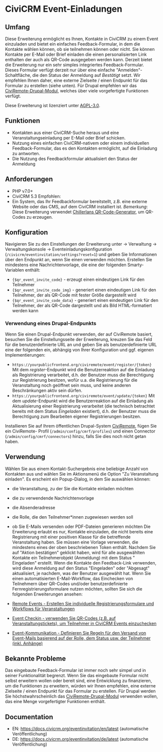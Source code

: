 # CiviCRM Event-Einladungen

## Umfang

Diese Erweiterung ermöglicht es Ihnen, Kontakte in CiviCRM zu einem Event
einzuladen und bietet ein einfaches Feedback-Formular, in dem die Kontakte
wählen können, ob sie teilnehmen können oder nicht. Sie können Kontakte per
E-Mail oder Brief einladen die einen personalisierten Link enthalten der auch
als QR-Code ausgegeben werden kann. Derzeit bietet die Erweiterung nur ein sehr
simples integriertes Feedback-Formular. Dieses Formular verfügt derzeit nur über
eine einfache "Anmelden"-Schaltfläche, die den Status der Anmeldung auf
*Bestätigt* setzt. Wir empfehlen Ihnen daher, eine externe Zielseite / einen
Endpunkt für das Formular zu erstellen (siehe unten). Für Drupal empfehlen wir
das [CiviRemote-Drupal-Modul](https://github.com/systopia/civiremote), welches
über viele vorgefertigte Funktionen verfügt.

Diese Erweiterung ist lizenziert
unter [AGPL-3.0](https://www.gnu.org/licenses/agpl-3.0).

## Funktionen

* Kontakten aus einer CiviCRM-Suche heraus und eine Veranstaltungseinladung per
  E-Mail oder Brief schicken.
* Nutzung eines einfachen CiviCRM-nativem oder einem individuellen
  Feedback-Formular, das es den Kontakten ermöglicht, auf die Einladung zu
  antworten.
* Die Nutzung des Feedbackformular aktualisiert den Status der Anmeldung

## Anforderungen

* PHP v7.0+
* CiviCRM 5.3 Empfohlen:
* Ein System, das Ihr Feedbackformular bereitstellt, z.B. eine externe Website
  oder das CMS, auf dem CiviCRM installiert ist.
  *Bemerkung*: Diese Erweiterung
  verwendet [Chillerlans QR-Code-Generator](https://github.com/chillerlan/php-qrcode),
  um QR-Codes zu erzeugen.

## Konfiguration

Navigieren Sie zu den Einstellungen der Erweiterung unter → Verwaltung →
Verwaltungskonsole → Eventeinladungskonfiguration
(`/civicrm/eventinvitation/settings?reset=1`) und geben Sie Informationen über
den Endpunkt an, wenn Sie einen verwenden möchten. Erstellen Sie mindestens eine
Nachrichtenvorlage, die eine der folgenden Smarty-Variablen enthält:

* `{$qr_event_invite_code}` - erzeugt einen eindeutigen Link für den Teilnehmer
* `{$qr_event_invite_code_img}` - generiert einen eindeutigen Link für den
  Teilnehmer, der als QR-Code mit fester Größe dargestellt wird
* `{$qr_event_invite_code_data}` - generiert einen eindeutigen Link für den
  Teilnehmer, der als QR-Code dargestellt und als Bild HTML-formatiert werden
  kann

### Verwendung eines Drupal-Endpunkts

Wenn Sie einen Drupal-Endpunkt verwenden, der auf CiviRemote basiert, besuchen
Sie die Einstellungsseite der Erweiterung, kreuzen Sie das Feld für die
benutzerdefinierte URL an und geben Sie als benutzerdefinierte URL eine der
folgenden ein, abhängig von Ihrer Konfiguration und ggf. eigenen
Implementierungen:
* `https://yourpublicfrontend.org/civiremote/event/register/{token}`
  Mit dem *register*-Endpunkt wird die Benutzerreaktion auf die Einladung als
  Registrierung verarbeitet, d.h. der Benutzer muss die Berechtigung zur
  Registrierung besitzen, wofür u.a. die Registrierung für die Veranstaltung
  noch geöffnet sein muss, und keine anderen Beschränkungen aktiv sein dürfen.
* `https://yourpublicfrontend.org/civiremote/event/update/{token}`
  Mit dem *update*-Endpunkt wird die Benutzerreaktion auf die Einladung als
  Aktualisierung einer Registrierung verarbeitet (die technisch betrachtet
  bereits mit dem Status *Eingeladen* existiert), d.h. der Benutzer muss die
  Berechtigung zum Bearbeiten eigener Registrierungen besitzen.

Installieren Sie auf Ihrem öffentlichen Drupal-System
[CiviRemote](https://github.com/systopia/civiremote), fügen Sie ein CiviRemote-
Profil (`/admin/config/cmrf/profiles`) und einen Connector
(`/admin/config/cmrf/connectors`) hinzu, falls Sie dies noch nicht getan haben.

## Verwendung

Wählen Sie aus einem Kontakt-Suchergebnis eine beliebige Anzahl von Kontakten
aus und wählen Sie im Aktionsmenü die Option "Zu Veranstaltung einladen". Es
erscheint ein Popup-Dialog, in dem Sie auswählen können:

* die Veranstaltung, zu der Sie die Kontakte einladen möchten
* die zu verwendende Nachrichtenvorlage
* die Absenderadresse
* die Rolle, die den Teilnehmer*innen zugewiesen werden soll
* ob Sie E-Mails versenden oder PDF-Dateien generieren möchten Die Erweiterung
  erlaubt es nur, Kontakte einzuladen, die nicht bereits eine Registrierung mit
  einer positiven Klasse für die betreffende Veranstaltung haben. Sie müssen
  eine Vorlage verwenden, die mindestens eines der oben beschriebenen Token
  enthält. Nachdem Sie auf "Aktion bestätigen" geklickt haben, wird für alle
  ausgewählten Kontakte ein Teilnehmerobjekt (Anmeldung) mit dem Status "
  Eingeladen" erstellt. Wenn die Kontakte den Feedback-Link verwenden, wird
  diese Anmeldung auf den Status "Eingeladen" oder "Abgesagt" aktualisiert, je
  nachdem, was der Benutzer ausgewählt hat. Wenn Sie einen automatisierten
  E-Mail-Workflow, das Einchecken von Teilnehmern über QR-Codes und/oder
  benutzerdefinierte Fernregistrierungsformulare nutzen möchten, sollten Sie
  sich die folgenden Erweiterungen ansehen:

* [Remote Events - Erstellen Sie individuelle Registrierungsformulare und Workflows für Veranstaltungen](https://github.com/systopia/de.systopia.remoteevent)
* [Event Checkin - verwenden Sie QR-Codes (z.B. auf Veranstaltungstickets), um Teilnehmer in CiviCRM Events einzuchecken](https://github.com/systopia/eventcheckin)
* [Event-Kommunikation - Definieren Sie Regeln für den Versand von Event-Mails basierend auf der Rolle, dem Status usw. der Teilnehmer (inkl. Anhänge)](https://github.com/systopia/eventmessages)

## Bekannte Probleme

Das eingebaute Feedback-Formular ist immer noch sehr simpel und in seiner
Funktionalität begrenzt. Wenn Sie das eingebaute Formular nicht selbst erweitern
wollen oder bereit sind, eine Entwicklung zu finanzieren, um die Funktionen zu
erweitern, würden wir Ihnen empfehlen, eine externe Zielseite / einen Endpunkt
für das Formular zu erstellen. Für Drupal werden Sie höchstwahrscheinlich
das [CiviRemote-Drupal-Modul](https://github.com/systopia/civiremote) verwenden
wollen, das eine Menge vorgefertigter Funktionen enthält.

## Documentation
- EN: https://docs.civicrm.org/eventinvitation/en/latest (automatische Veröffentlichung)
- DE: https://docs.civicrm.org/eventinvitation/de/latest (automatische Veröffentlichung)